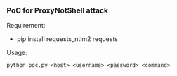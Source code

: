 ### PoC for ProxyNotShell attack

Requirement:

- pip install requests_ntlm2 requests

Usage:
```
python poc.py <host> <username> <password> <command>
```

